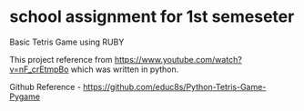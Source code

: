 # school assignment for 1st semeseter
Basic Tetris Game using RUBY

This project reference from https://www.youtube.com/watch?v=nF_crEtmpBo which was written in python.

Github Reference - https://github.com/educ8s/Python-Tetris-Game-Pygame
